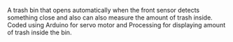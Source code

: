A trash bin that opens automatically when the front sensor detects something close and also can also measure the amount of trash inside.
Coded using Arduino for servo motor and Processing for displaying amount of trash inside the bin.

